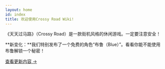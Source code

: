```yaml
---
layout: home
id: index
title: 欢迎使用Crossy Road Wiki!
---
```


《天天过马路》（Crossy Road）是一款街机风格的休闲游戏。一定要注意安全！

**新变化：**我们特别发布了一个免费的角色“布鲁（Blue）”。看看你能不能使用布鲁解锁一个秘密！



[查看更新内容 &rarr;](./release-notes/)
